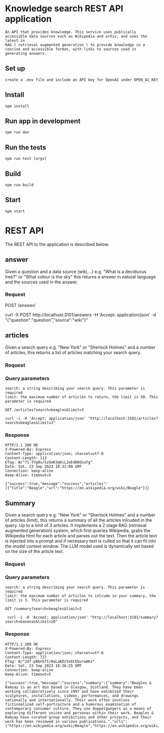 # Knowledge search REST API application

    An API that provides knowledge. This service uses publically accessible data sources such as Wikipedia and arXiv, and uses the latest in
    RAG ( retrieval augmented generation ) to provide knowledge in a concise and accessible format, with links to sources used in generating answers.

## Set up

    create a .env file and include an API key for OpenAI under OPEN_AI_KEY 

## Install

    npm install

## Run app in development

    npm run dev

## Run the tests

    npm run test [args]

## Build

    npm run build

## Start 

    npm start

# REST API

The REST API to the application is described below.

## answer

Given a question and a data source (wiki,...) e.g. "What is a deciduous tree?" or "What colour is the sky" this returns a answer in natural language and the sources used in the answer.

### Request

POST /answer/

curl -X POST http://localhost:3101/answers -H 'Accept: application/json' -d "{"question":"question","source":"wiki"}"


## articles

Given a search query e.g. "New York" or "Sherlock Holmes" and a number of articles, this returns a list of
articles matching your search query.

### Request

### Query parameters 

    search: a string describing your search query. This parameter is required
    limit: the maximum number of articles to return, the limit is 50. This parameter is required

`GET /articles?search=beagles&limit=3`

    curl -i -H 'Accept: application/json' "http://localhost:3101/articles?search=beagles&limit=3"

### Response

    HTTP/1.1 200 OK
    X-Powered-By: Express
    Content-Type: application/json; charset=utf-8
    Content-Length: 113
    ETag: W/"71-TYg8v/SzGeK3qKcL2oE4B0dsaTg"
    Date: Sat, 23 Sep 2023 18:31:00 GMT
    Connection: keep-alive
    Keep-Alive: timeout=5

    {"success":true,"message":"success","articles":[{"title":"Beagle","url":"https://en.wikipedia.org/wiki/Beagle"}]}


## Summary

Given a search query e.g. "New York" or "Sherlock Holmes" and a number of articles (limit), this returns a summary of 
all the articles inlcuded in the query. Up to a limit of 3 articles. It implements a 2 stage RAG 
(retrieval augmented generation) system, which first queries Wikipedia, grabs the Wikipedia html for each article 
and parses out the text. Then the article text is injected into a prompt and if necessary text is culled so that 
it can fit into the model context window. The LLM model used is dynamically  set based on the size of the article text.

### Request

### Query parameters 

    search: a string describing your search query. This parameter is required
    limit: the maximum number of articles to inlcude in your summary, the limit is 3. This parameter is required

`GET /summary?search=beagles&limit=2`

     curl -i -H 'Accept: application/json' "http://localhost:3101/summary?search=bananas&limit=20"

### Response

    HTTP/1.1 200 OK
    X-Powered-By: Express
    Content-Type: application/json; charset=utf-8
    Content-Length: 727
    ETag: W/"2d7-pBbnGfI/HaLaKDz5v6CEburwAKs"
    Date: Sat, 23 Sep 2023 18:36:25 GMT
    Connection: keep-alive
    Keep-Alive: timeout=5

    {"success":true,"message":"success","summary":{"summary":"Beagles & Ramsay is an art duo based in Glasgow, Scotland. They have been working collaboratively since 1997 and have exhibited their sculptures, installations, videos, performances, and drawings nationally and internationally. Their work often involves fictionalized self-portraiture and a humorous examination of contemporary consumer culture. They use doppelgangers as a means of exploring different voices and personas within their work. Beagles & Ramsay have curated group exhibitions and other projects, and their work has been reviewed in various publications.","urls":["https://en.wikipedia.org/wiki/Beagle","https://en.wikipedia.org/wiki/Beagles_%26_Ramsay"]}}





